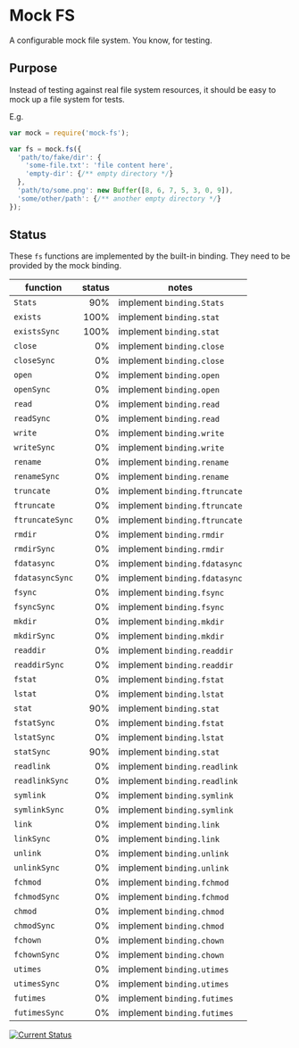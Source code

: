 # Mock FS

A configurable mock file system.  You know, for testing.

## Purpose

Instead of testing against real file system resources, it should be easy to mock up a file system for tests.

E.g.

```js
var mock = require('mock-fs');

var fs = mock.fs({
  'path/to/fake/dir': {
    'some-file.txt': 'file content here',
    'empty-dir': {/** empty directory */}
  },
  'path/to/some.png': new Buffer([8, 6, 7, 5, 3, 0, 9]),
  'some/other/path': {/** another empty directory */}
});
```

## Status

These `fs` functions are implemented by the built-in binding.  They need to be provided by the mock binding.

| function        | status | notes |
|-----------------|-------:|-------|
| `Stats`         |    90% | implement `binding.Stats` |
| `exists`        |   100% | implement `binding.stat` |
| `existsSync`    |   100% | implement `binding.stat` |
| `close`         |     0% | implement `binding.close` |
| `closeSync`     |     0% | implement `binding.close` |
| `open`          |     0% | implement `binding.open` |
| `openSync`      |     0% | implement `binding.open` |
| `read`          |     0% | implement `binding.read` |
| `readSync`      |     0% | implement `binding.read` |
| `write`         |     0% | implement `binding.write` |
| `writeSync`     |     0% | implement `binding.write` |
| `rename`        |     0% | implement `binding.rename` |
| `renameSync`    |     0% | implement `binding.rename` |
| `truncate`      |     0% | implement `binding.ftruncate` |
| `ftruncate`     |     0% | implement `binding.ftruncate` |
| `ftruncateSync` |     0% | implement `binding.ftruncate` |
| `rmdir`         |     0% | implement `binding.rmdir` |
| `rmdirSync`     |     0% | implement `binding.rmdir` |
| `fdatasync`     |     0% | implement `binding.fdatasync` |
| `fdatasyncSync` |     0% | implement `binding.fdatasync` |
| `fsync`         |     0% | implement `binding.fsync` |
| `fsyncSync`     |     0% | implement `binding.fsync` |
| `mkdir`         |     0% | implement `binding.mkdir` |
| `mkdirSync`     |     0% | implement `binding.mkdir` |
| `readdir`       |     0% | implement `binding.readdir` |
| `readdirSync`   |     0% | implement `binding.readdir` |
| `fstat`         |     0% | implement `binding.fstat` |
| `lstat`         |     0% | implement `binding.lstat` |
| `stat`          |    90% | implement `binding.stat` |
| `fstatSync`     |     0% | implement `binding.fstat` |
| `lstatSync`     |     0% | implement `binding.lstat` |
| `statSync`      |    90% | implement `binding.stat` |
| `readlink`      |     0% | implement `binding.readlink` |
| `readlinkSync`  |     0% | implement `binding.readlink` |
| `symlink`       |     0% | implement `binding.symlink` |
| `symlinkSync`   |     0% | implement `binding.symlink` |
| `link`          |     0% | implement `binding.link` |
| `linkSync`      |     0% | implement `binding.link` |
| `unlink`        |     0% | implement `binding.unlink` |
| `unlinkSync`    |     0% | implement `binding.unlink` |
| `fchmod`        |     0% | implement `binding.fchmod` |
| `fchmodSync`    |     0% | implement `binding.fchmod` |
| `chmod`         |     0% | implement `binding.chmod` |
| `chmodSync`     |     0% | implement `binding.chmod` |
| `fchown`        |     0% | implement `binding.chown` |
| `fchownSync`    |     0% | implement `binding.chown` |
| `utimes`        |     0% | implement `binding.utimes` |
| `utimesSync`    |     0% | implement `binding.utimes` |
| `futimes`       |     0% | implement `binding.futimes` |
| `futimesSync`   |     0% | implement `binding.futimes` |

[![Current Status](https://secure.travis-ci.org/tschaub/mock-fs.png?branch=master)](https://travis-ci.org/tschaub/mock-fs)

